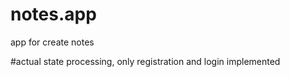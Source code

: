# notes.app
app for create notes

#actual state
processing, only registration and login implemented
